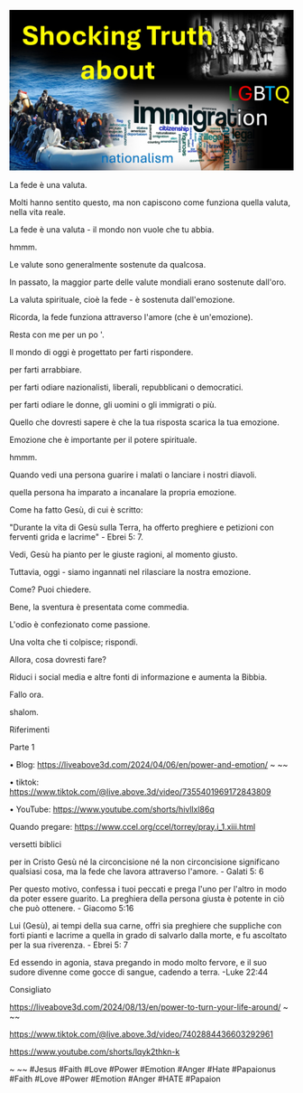![Video cover image](./cover.jpg)

La fede è una valuta.

Molti hanno sentito questo, ma non capiscono come funziona quella valuta, nella vita reale.

La fede è una valuta - il mondo non vuole che tu abbia.

hmmm.

Le valute sono generalmente sostenute da qualcosa.

In passato, la maggior parte delle valute mondiali erano sostenute dall'oro.

La valuta spirituale, cioè la fede - è sostenuta dall'emozione.

Ricorda, la fede funziona attraverso l'amore (che è un'emozione).

Resta con me per un po '.

Il mondo di oggi è progettato per farti rispondere.

per farti arrabbiare.

per farti odiare nazionalisti, liberali, repubblicani o democratici.

per farti odiare le donne, gli uomini o gli immigrati o più.

Quello che dovresti sapere è che la tua risposta scarica la tua emozione.

Emozione che è importante per il potere spirituale.

hmmm.

Quando vedi una persona guarire i malati o lanciare i nostri diavoli.

quella persona ha imparato a incanalare la propria emozione.

Come ha fatto Gesù, di cui è scritto:

"Durante la vita di Gesù sulla Terra, ha offerto preghiere e petizioni con ferventi grida e lacrime" - Ebrei 5: 7.

Vedi, Gesù ha pianto per le giuste ragioni, al momento giusto.

Tuttavia, oggi - siamo ingannati nel rilasciare la nostra emozione.

Come? Puoi chiedere.

Bene, la sventura è presentata come commedia.

L'odio è confezionato come passione.

Una volta che ti colpisce; rispondi.

Allora, cosa dovresti fare?

Riduci i social media e altre fonti di informazione e aumenta la Bibbia.

Fallo ora.

shalom.

Riferimenti

Parte 1

• Blog: https://liveabove3d.com/2024/04/06/en/power-and-emotion/ ~ ~~

• tiktok: https://www.tiktok.com/@live.above.3d/video/7355401969172843809

• YouTube: https://www.youtube.com/shorts/hivllxl86q

Quando pregare: https://www.ccel.org/ccel/torrey/pray.i_1.xiii.html

versetti biblici

per in Cristo Gesù né la circoncisione né la non circoncisione significano qualsiasi cosa, ma la fede che lavora attraverso l'amore. - Galati 5: 6

Per questo motivo, confessa i tuoi peccati e prega l'uno per l'altro in modo da poter essere guarito. La preghiera della persona giusta è potente in ciò che può ottenere. - Giacomo 5:16

Lui (Gesù), ai tempi della sua carne, offrì sia preghiere che suppliche con forti pianti e lacrime a quella in grado di salvarlo dalla morte, e fu ascoltato per la sua riverenza. - Ebrei 5: 7

Ed essendo in agonia, stava pregando in modo molto fervore, e il suo sudore divenne come gocce di sangue, cadendo a terra. -Luke 22:44

Consigliato

https://liveabove3d.com/2024/08/13/en/power-to-turn-your-life-around/ ~ ~~

https://www.tiktok.com/@live.above.3d/video/7402884436603292961

https://www.youtube.com/shorts/lqyk2thkn-k

~ ~~ #Jesus #Faith #Love #Power #Emotion #Anger #Hate #Papaionus #Faith #Love #Power #Emotion #Anger #HATE #Papaion